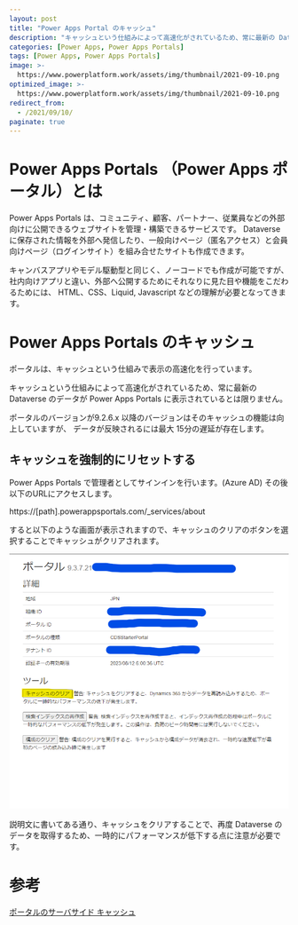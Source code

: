 ```yaml
---
layout: post
title: "Power Apps Portal のキャッシュ"
description: "キャッシュという仕組みによって高速化がされているため、常に最新の Dataverse のデータが Power Apps Portals に表示されているとは限りません"
categories: [Power Apps, Power Apps Portals]
tags: [Power Apps, Power Apps Portals]
image: >-
  https://www.powerplatform.work/assets/img/thumbnail/2021-09-10.png
optimized_image: >-
  https://www.powerplatform.work/assets/img/thumbnail/2021-09-10.png
redirect_from:
  - /2021/09/10/
paginate: true
---
```


# Power Apps Portals （Power Apps ポータル）とは

Power Apps Portals は、コミュニティ、顧客、パートナー、従業員などの外部向けに公開できるウェブサイトを管理・構築できるサービスです。
Dataverse に保存された情報を外部へ発信したり、一般向けページ（匿名アクセス）と会員向けページ（ログインサイト）を組み合せたサイトも作成できます。

キャンバスアプリやモデル駆動型と同じく、ノーコードでも作成が可能ですが、社内向けアプリと違い、外部へ公開するためにそれなりに見た目や機能をこだわるためには、 HTML、CSS、Liquid, Javascript などの理解が必要となってきます。

# Power Apps Portals のキャッシュ

ポータルは、キャッシュという仕組みで表示の高速化を行っています。

キャッシュという仕組みによって高速化がされているため、常に最新の Dataverse のデータが Power Apps Portals に表示されているとは限りません。

ポータルのバージョンが9.2.6.x 以降のバージョンはそのキャッシュの機能は向上していますが、
データが反映されるには最大 15分の遅延が存在します。

## キャッシュを強制的にリセットする

Power Apps Portals で管理者としてサインインを行います。(Azure AD)
その後以下のURLにアクセスします。

https://[path].powerappsportals.com/_services/about

すると以下のような画面が表示されますので、キャッシュのクリアのボタンを選択することでキャッシュがクリアされます。


<a class="post-image" href="/assets/blogpost/2021/2021-09-10-01.png">
<img itemprop="image" src="/assets/blogpost/2021/2021-09-10-01.png" alt="ポータル設定画面" />
</a>
<br>

説明文に書いてある通り、キャッシュをクリアすることで、再度 Dataverse のデータを取得するため、一時的にパフォーマンスが低下する点に注意が必要です。


# 参考

[ポータルのサーバサイド キャッシュ](https://docs.microsoft.com/ja-jp/powerapps/maker/portals/admin/clear-server-side-cache)

